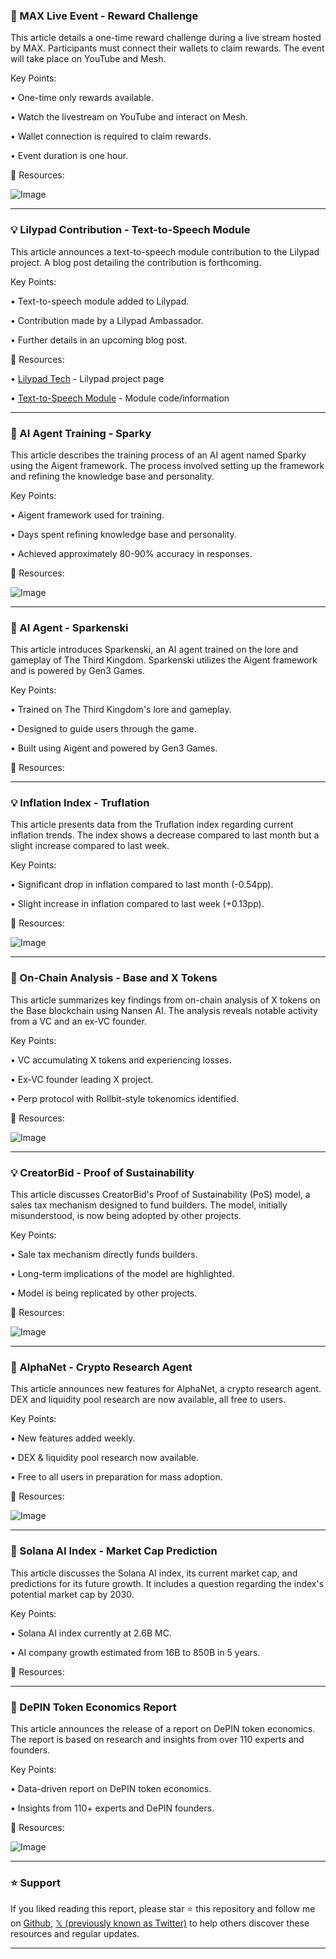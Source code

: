 ### 🚀 MAX Live Event - Reward Challenge

This article details a one-time reward challenge during a live stream hosted by MAX.  Participants must connect their wallets to claim rewards.  The event will take place on YouTube and Mesh.

Key Points:

• One-time only rewards available.

• Watch the livestream on YouTube and interact on Mesh.

• Wallet connection is required to claim rewards.

• Event duration is one hour.


🔗 Resources:

![Image](https://pbs.twimg.com/media/Gm8JkxObYAE9vv8?format=jpg&name=small)


---
### 💡 Lilypad Contribution - Text-to-Speech Module

This article announces a text-to-speech module contribution to the Lilypad project.  A blog post detailing the contribution is forthcoming.


Key Points:

• Text-to-speech module added to Lilypad.

• Contribution made by a Lilypad Ambassador.

• Further details in an upcoming blog post.


🔗 Resources:

• [Lilypad Tech](https://x.com/Lilypad_Tech) -  Lilypad project page

• [Text-to-Speech Module](https://t.co/GtPwWzCiqp) -  Module code/information



---
### 🤖 AI Agent Training - Sparky

This article describes the training process of an AI agent named Sparky using the Aigent framework.  The process involved setting up the framework and refining the knowledge base and personality.

Key Points:

• Aigent framework used for training.

• Days spent refining knowledge base and personality.

• Achieved approximately 80-90% accuracy in responses.


🔗 Resources:

![Image](https://pbs.twimg.com/media/Gm6tO51bYAIbQE5?format=jpg&name=small)

---
### 🤖 AI Agent - Sparkenski

This article introduces Sparkenski, an AI agent trained on the lore and gameplay of The Third Kingdom.  Sparkenski utilizes the Aigent framework and is powered by Gen3 Games.


Key Points:

• Trained on The Third Kingdom's lore and gameplay.

• Designed to guide users through the game.

• Built using Aigent and powered by Gen3 Games.


🔗 Resources:


---
### 💡 Inflation Index - Truflation

This article presents data from the Truflation index regarding current inflation trends.  The index shows a decrease compared to last month but a slight increase compared to last week.

Key Points:

• Significant drop in inflation compared to last month (-0.54pp).

• Slight increase in inflation compared to last week (+0.13pp).


🔗 Resources:

![Image](https://pbs.twimg.com/media/Gm6zjEEbYAA09HK?format=jpg&name=small)


---
### 🤖 On-Chain Analysis - Base and X Tokens

This article summarizes key findings from on-chain analysis of X tokens on the Base blockchain using Nansen AI.  The analysis reveals notable activity from a VC and an ex-VC founder.

Key Points:

• VC accumulating X tokens and experiencing losses.

• Ex-VC founder leading X project.

• Perp protocol with Rollbit-style tokenomics identified.


🔗 Resources:

![Image](https://pbs.twimg.com/media/GmzeSovaEAAxVTl?format=png&name=240x240)


---
### 💡 CreatorBid - Proof of Sustainability

This article discusses CreatorBid's Proof of Sustainability (PoS) model, a sales tax mechanism designed to fund builders.  The model, initially misunderstood, is now being adopted by other projects.

Key Points:

• Sale tax mechanism directly funds builders.

• Long-term implications of the model are highlighted.

• Model is being replicated by other projects.


🔗 Resources:

![Image](https://pbs.twimg.com/media/Gm0eI5TXwAAWL8t?format=jpg&name=small)

---
### 🚀 AlphaNet - Crypto Research Agent

This article announces new features for AlphaNet, a crypto research agent.  DEX and liquidity pool research are now available, all free to users.

Key Points:

• New features added weekly.

• DEX & liquidity pool research now available.

• Free to all users in preparation for mass adoption.


🔗 Resources:

![Image](https://pbs.twimg.com/media/Gm5DxGWaMAAtqr_?format=png&name=small)

---
### 🤖 Solana AI Index - Market Cap Prediction

This article discusses the Solana AI index, its current market cap, and predictions for its future growth.  It includes a question regarding the index's potential market cap by 2030.

Key Points:

• Solana AI index currently at 2.6B MC.

• AI company growth estimated from 16B to 850B in 5 years.


🔗 Resources:



---
### 🤖 DePIN Token Economics Report

This article announces the release of a report on DePIN token economics. The report is based on research and insights from over 110 experts and founders.

Key Points:

• Data-driven report on DePIN token economics.

• Insights from 110+ experts and DePIN founders.


🔗 Resources:

![Image](https://pbs.twimg.com/media/Gm4Tlm3XAAEEVhj?format=jpg&name=small)


---

### ⭐️ Support

If you liked reading this report, please star ⭐️ this repository and follow me on [Github](https://github.com/Drix10), [𝕏 (previously known as Twitter)](https://x.com/DRIX_10_) to help others discover these resources and regular updates.

---